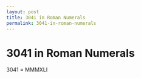 ```yaml
---
layout: post
title: 3041 in Roman Numerals
permalink: 3041-in-roman-numerals
---
```


# 3041 in Roman Numerals

3041 = MMMXLI
